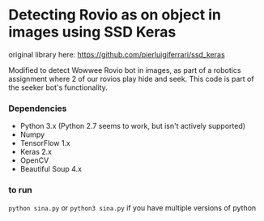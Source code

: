 # Detecting Rovio as on object in images using SSD Keras
original library here:
https://github.com/pierluigiferrari/ssd_keras

Modified to detect Wowwee Rovio bot in images, as part of a robotics assignment where 2 of our rovios play hide and seek. This code is part of the seeker bot's functionality.

### Dependencies

* Python 3.x (Python 2.7 seems to work, but isn't actively supported)
* Numpy
* TensorFlow 1.x
* Keras 2.x
* OpenCV
* Beautiful Soup 4.x

### to run
`python sina.py`
or
`python3 sina.py` 
if you have multiple versions of python